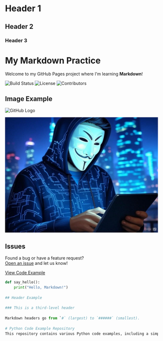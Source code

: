 # Header 1
## Header 2
### Header 3
# My Markdown Practice

Welcome to my GitHub Pages project where I'm learning **Markdown**!

![Build Status](https://img.shields.io/badge/build-passing-green)
![License](https://img.shields.io/badge/license-MIT-blue)
![Contributors](https://img.shields.io/github/contributors/DGAMERLY/your-repo)

## Image Example

![GitHub Logo](https://github.githubassets.com/images/modules/logos_page/GitHub-Mark.png)


![Project Screenshot](https://github.com/DGamerly/skills-communicate-using-markdown/blob/main/Dav.jpg?raw=true)



## Issues

Found a bug or have a feature request?  
[Open an issue](https://github.com/DGamerly/skills-communicate-using-markdown/issues) and let us know!

[View Code Example](#code-example)


```python
def say_hello():
    print("Hello, Markdown!")

## Header Example

### This is a third-level header

Markdown headers go from `#` (largest) to `######` (smallest).

# Python Code Example Repository
This repository contains various Python code examples, including a simple example of how to print "Hello, Markdown!" to the console.
